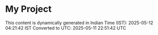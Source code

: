 # My Project

This content is dynamically generated in Indian Time (IST): 2025-05-12 04:21:42 IST
Converted to UTC: 2025-05-11 22:51:42 UTC

